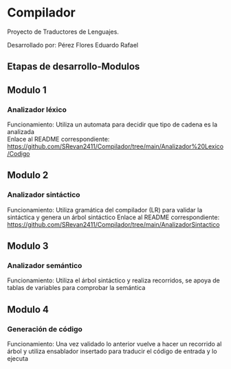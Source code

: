 # Compilador
Proyecto de Traductores de Lenguajes.

Desarrollado por: Pérez Flores Eduardo Rafael

## Etapas de desarrollo-Modulos
  
  
## Modulo 1
### Analizador léxico
Funcionamiento:
Utiliza un automata para decidir que tipo de cadena es la analizada \
Enlace al README correspondiente: https://github.com/SRevan2411/Compilador/tree/main/Analizador%20Lexico/Codigo
## Modulo 2
### Analizador sintáctico
Funcionamiento:
Utiliza gramática del compilador (LR) para validar la sintáctica y genera un árbol sintáctico
Enlace al README correspondiente: https://github.com/SRevan2411/Compilador/tree/main/AnalizadorSintactico
## Modulo 3
### Analizador semántico
Funcionamiento:
Utiliza el árbol sintáctico y realiza recorridos, se apoya de tablas de variables para comprobar la semántica
## Modulo 4
### Generación de código
Funcionamiento:
Una vez validado lo anterior vuelve a hacer un recorrido al árbol y utiliza ensablador insertado para traducir el código de entrada
y lo ejecuta
